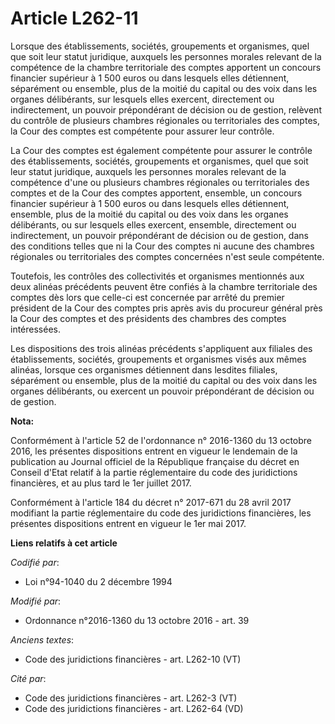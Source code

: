 # Article L262-11

Lorsque des établissements, sociétés, groupements et organismes, quel que soit leur statut juridique, auxquels les personnes
morales relevant de la compétence de la chambre territoriale des comptes apportent un concours financier supérieur à 1 500
euros ou dans lesquels elles détiennent, séparément ou ensemble, plus de la moitié du capital ou des voix dans les organes
délibérants, sur lesquels elles exercent, directement ou indirectement, un pouvoir prépondérant de décision ou de gestion,
relèvent du contrôle de plusieurs chambres régionales ou territoriales des comptes, la Cour des comptes est compétente pour
assurer leur contrôle.

La Cour des comptes est également compétente pour assurer le contrôle des établissements, sociétés, groupements et
organismes, quel que soit leur statut juridique, auxquels les personnes morales relevant de la compétence d'une ou plusieurs
chambres régionales ou territoriales des comptes et de la Cour des comptes apportent, ensemble, un concours financier
supérieur à 1 500 euros ou dans lesquels elles détiennent, ensemble, plus de la moitié du capital ou des voix dans les
organes délibérants, ou sur lesquels elles exercent, ensemble, directement ou indirectement, un pouvoir prépondérant de
décision ou de gestion, dans des conditions telles que ni la Cour des comptes ni aucune des chambres régionales ou
territoriales des comptes concernées n'est seule compétente.

Toutefois, les contrôles des collectivités et organismes mentionnés aux deux alinéas précédents peuvent être confiés à la
chambre territoriale des comptes dès lors que celle-ci est concernée par arrêté du premier président de la Cour des comptes
pris après avis du procureur général près la Cour des comptes et des présidents des chambres des comptes intéressées. 

Les dispositions des trois alinéas précédents s'appliquent aux filiales des établissements, sociétés, groupements et
organismes visés aux mêmes alinéas, lorsque ces organismes détiennent dans lesdites filiales, séparément ou ensemble, plus de
la moitié du capital ou des voix dans les organes délibérants, ou exercent un pouvoir prépondérant de décision ou de gestion.

**Nota:**

Conformément à l'article 52 de l'ordonnance n° 2016-1360 du 13 octobre 2016, les présentes dispositions entrent en vigueur le
lendemain de la publication au Journal officiel de la République française du décret en Conseil d'Etat relatif à la partie
réglementaire du code des juridictions financières, et au plus tard le 1er juillet 2017.

Conformément à l'article 184 du décret n° 2017-671 du 28 avril 2017 modifiant la partie réglementaire du code des
juridictions financières, les présentes dispositions entrent en vigueur le 1er mai 2017.

**Liens relatifs à cet article**

_Codifié par_:

  - Loi n°94-1040 du 2 décembre 1994

_Modifié par_:

  - Ordonnance n°2016-1360 du 13 octobre 2016 - art. 39

_Anciens textes_:

  - Code des juridictions financières - art. L262-10 (VT)

_Cité par_:

  - Code des juridictions financières - art. L262-3 (VT)
  - Code des juridictions financières - art. L262-64 (VD)

